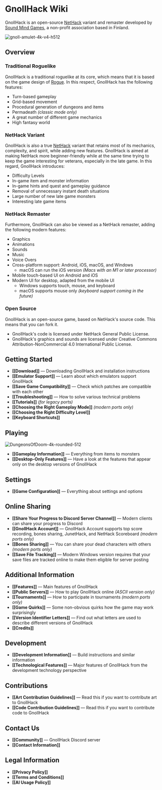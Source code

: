 # GnollHack Wiki

GnollHack is an open-source [NetHack](https://www.nethack.org/) variant and remaster developed by [Sound Mind Games](https://soundmindgames.org), a non-profit association based in Finland.

![gnoll-amulet-4k-v4-h512](https://github.com/hyvanmielenpelit/GnollHack/assets/16661034/19077f94-2911-4b82-9be7-b375dcb033ce)

## Overview

### Traditional Roguelike

GnollHack is a traditional roguelike at its core, which means that it is based on the game design of [Rogue](https://en.wikipedia.org/wiki/Rogue_(video_game)). In this respect, GnollHack has the following features:

- Turn-based gameplay
- Grid-based movement
- Procedural generation of dungeons and items
- Permadeath _(classic mode only)_
- A great number of different game mechanics
- High fantasy world

### NetHack Variant

GnollHack is also a true [NetHack](https://en.wikipedia.org/wiki/NetHack) variant that retains most of its mechanics, complexity, and spirit, while adding new features. GnollHack is aimed at making NetHack more beginner-friendly while at the same time trying to keep the game interesting for veterans, especially in the late game. In this regard, GnollHack introduces:

- Difficulty Levels
- In-game item and monster information
- In-game hints and quest and gameplay guidance
- Removal of unnecessary instant death situations
- Large number of new late game monsters
- Interesting late game items

### NetHack Remaster

Furthermore, GnollHack can also be viewed as a NetHack remaster, adding the following modern features:

- Graphics
- Animations
- Sounds
- Music
- Voice Overs
- Cross-platform support: Android, iOS, macOS, and Windows
    - macOS can run the iOS version *(Macs with an M1 or later processor)*
- Mobile touch-based UI on Android and iOS
- Modern UI for desktop, adapted from the mobile UI
    - Windows supports touch, mouse, and keyboard
    - macOS supports mouse only *(keyboard support coming in the future)*

### Open Source

GnollHack is an open-source game, based on NetHack's source code. This means that you can fork it.
- GnollHack's code is licensed under NetHack General Public License.
- GnollHack's graphics and sounds are licensed under Creative Commons Attribution-NonCommercial 4.0 International Public License.

## Getting Started

- **[[Download]]** — Downloading GnollHack and installation instructions
- **[[Emulator Support]]** — Learn about which emulators support GnollHack
- **[[Save Game Compatibility]]** — Check which patches are compatible with each other
- **[[Troubleshooting]]** — How to solve various technical problems
- **[[Tutorials]]** _(for legacy ports)_
- **[[Choosing the Right Gameplay Mode]]** *(modern ports only)*
- **[[Choosing the Right Difficulty Level]]**
- **[[Keyboard Shortcuts]]**

## Playing

![DungeonsOfDoom-4k-rounded-512](https://github.com/hyvanmielenpelit/GnollHack/assets/16661034/202613eb-6f1a-474c-8783-f610402241b4)

- **[[Gameplay Information]]** — Everything from items to monsters
- **[[Desktop-Only Features]]** — Have a look at the features that appear only on the desktop versions of GnollHack

## Settings

- **[[Game Configuration]]** — Everything about settings and options

## Online Sharing

- **[[Share Your Progress to Discord Server Channel]]** — Modern clients can share your progress to Discord
- **[[GnollHack Account]]** — GnollHack Account supports top score recording, bones sharing, JunetHack, and NetHack Scoreboard *(modern ports only)*
- **[[Bones Sharing]]** — You can share your dead characters with others *(modern ports only)*
- **[[Save File Tracking]]** — Modern Windows version requires that your save files are tracked online to make them eligible for server posting

## Additional Information

- **[[Features]]** — Main features of GnollHack
- **[[Public Servers]]** — How to play GnollHack online *(ASCII version only)*
- **[[Tournaments]]** — How to participate in tournaments *(modern ports only)*
- **[[Game Quirks]]** — Some non-obvious quirks how the game may work surprisingly
- **[[Version Identifier Letters]]** — Find out what letters are used to describe different versions of GnollHack
- **[[Credits]]**

## Development

- **[[Development Information]]** — Build instructions and similar information
- **[[Technological Features]]** — Major features of GnollHack from the development technology perspective

## Contributions

- **[[Art Contribution Guidelines]]** — Read this if you want to contribute art to GnollHack
- **[[Code Contribution Guidelines]]** — Read this if you want to contribute code to GnollHack

## Contact Us

- **[[Community]]** — GnollHack Discord server
- **[[Contact Information]]**

## Legal Information

- **[[Privacy Policy]]**
- **[[Terms and Conditions]]**
- **[[AI Usage Policy]]**